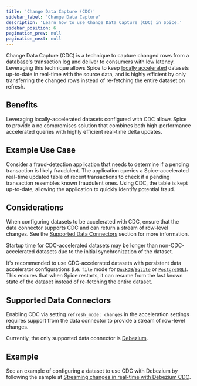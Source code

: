 ```yaml
---
title: 'Change Data Capture (CDC)'
sidebar_label: 'Change Data Capture'
description: 'Learn how to use Change Data Capture (CDC) in Spice.'
sidebar_position: 6
pagination_prev: null
pagination_next: null
---
```


Change Data Capture (CDC) is a technique to capture changed rows from a database's transaction log and deliver to consumers with low latency. Leveraging this technique allows Spice to keep [locally accelerated](../local-acceleration/index.md) datasets up-to-date in real-time with the source data, and is highly efficient by only transferring the changed rows instead of re-fetching the entire dataset on refresh.

## Benefits

Leveraging locally-accelerated datasets configured with CDC allows Spice to provide a no compromises solution that combines both high-performance accelerated queries with highly efficient real-time delta updates.

## Example Use Case

Consider a fraud-detection application that needs to determine if a pending transaction is likely fraudulent. The application queries a Spice-accelerated real-time updated table of recent transactions to check if a pending transaction resembles known fraudulent ones. Using CDC, the table is kept up-to-date, allowing the application to quickly identify potential fraud.

## Considerations

When configuring datasets to be accelerated with CDC, ensure that the data connector supports CDC and can return a stream of row-level changes. See the [Supported Data Connectors](#supported-data-connectors) section for more information.

Startup time for CDC-accelerated datasets may be longer than non-CDC-accelerated datasets due to the initial synchronization of the dataset.

It's recommended to use CDC-accelerated datasets with persistent data accelerator configurations (i.e. `file` mode for [`DuckDB`](../../data-accelerators/duckdb.md)/[`Sqlite`](../../data-accelerators/sqlite.md) or [`PostgreSQL`](../../data-accelerators/postgres/index.md)). This ensures that when Spice restarts, it can resume from the last known state of the dataset instead of re-fetching the entire dataset.

## Supported Data Connectors

Enabling CDC via setting `refresh_mode: changes` in the acceleration settings requires support from the data connector to provide a stream of row-level changes.

Currently, the only supported data connector is [Debezium](../../data-connectors/debezium.md).

## Example

See an example of configuring a dataset to use CDC with Debezium by following the sample at [Streaming changes in real-time with Debezium CDC](https://github.com/spiceai/samples/tree/trunk/cdc-debezium).
